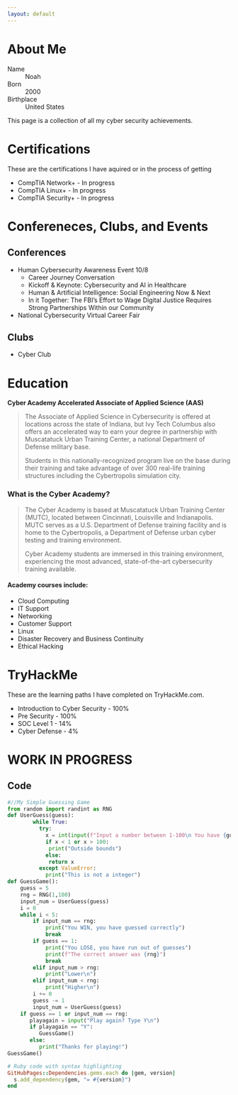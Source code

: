 ```yaml
---
layout: default
---
```


# About Me
<dl>
<dt>Name</dt>
<dd>Noah</dd>
<dt>Born</dt>
<dd>2000</dd>
<dt>Birthplace</dt>
<dd>United States</dd>
</dl>

This page is a collection of all my cyber security achievements.

# Certifications

These are the certifications I have aquired or in the process of getting

*   CompTIA Network+ - In progress
*   CompTIA Linux+ - In progress
*   CompTIA Security+ - In progress

# Confereneces, Clubs, and Events

## Conferences

- Human Cybersecurity Awareness Event 10/8 
  - Career Journey Conversation 
  - Kickoff & Keynote: Cybersecurity and AI in Healthcare 
  - Human & Artificial Intelligence: Social Engineering Now & Next 
  - In it Together: The FBI’s Effort to Wage Digital Justice Requires Strong Partnerships Within our Community 
- National Cybersecurity Virtual Career Fair
  
## Clubs
*   Cyber Club
  
# Education

**Cyber Academy Accelerated Associate of Applied Science (AAS)**
>
> The Associate of Applied Science in Cybersecurity is offered at locations across the state of Indiana, but Ivy Tech Columbus also offers an accelerated way to earn your degree in partnership with Muscatatuck
> Urban Training Center, a national Department of Defense military base.
>
> Students in this nationally-recognized program live on the base during their training and take advantage of over 300 real-life training structures including the Cybertropolis simulation city.

### What is the Cyber Academy?
> The Cyber Academy is based at Muscatatuck Urban Training Center (MUTC), located between Cincinnati, Louisville and Indianapolis. MUTC serves as a U.S. Department of Defense training facility and is home to the Cybertropolis, a Department of Defense urban cyber testing and training environment.
>
> Cyber Academy students are immersed in this training environment, experiencing the most advanced, state-of-the-art cybersecurity training available.

#### Academy courses include:

*   Cloud Computing
*   IT Support
*   Networking
*   Customer Support
*   Linux
*   Disaster Recovery and Business Continuity
*   Ethical Hacking

# TryHackMe

These are the learning paths I have completed on TryHackMe.com.

*   Introduction to Cyber Security - 100%
*   Pre Security - 100%
*   SOC Level 1 - 14%
*   Cyber Defense - 4%


# WORK IN PROGRESS

## Code

```py
#//My Simple Guessing Game
from random import randint as RNG
def UserGuess(guess):
        while True:
          try:
            x = int(input(f"Input a number between 1-100\n You have {guess} attempt(s) left\n"))
            if x < 1 or x > 100:
             print("Outside bounds")
            else:
             return x
          except ValueError:
            print("This is not a integer")
def GuessGame():
    guess = 5    
    rng = RNG(1,100)
    input_num = UserGuess(guess)
    i = 0
    while i < 5:
        if input_num == rng:
            print("You WIN, you have guessed correctly")
            break
        if guess == 1:
            print("You LOSE, you have run out of guesses")
            print(f"The correct answer was {rng}")
            break
        elif input_num > rng:
            print("Lower\n")
        elif input_num < rng:
            print("Higher\n")
        i += 0
        guess -= 1
        input_num = UserGuess(guess)
    if guess == 1 or input_num == rng:
       playagain = input("Play again? Type Y\n")
       if playagain == "Y":
          GuessGame()
       else:
          print("Thanks for playing!")
GuessGame()
```

```ruby
# Ruby code with syntax highlighting
GitHubPages::Dependencies.gems.each do |gem, version|
  s.add_dependency(gem, "= #{version}")
end
```
